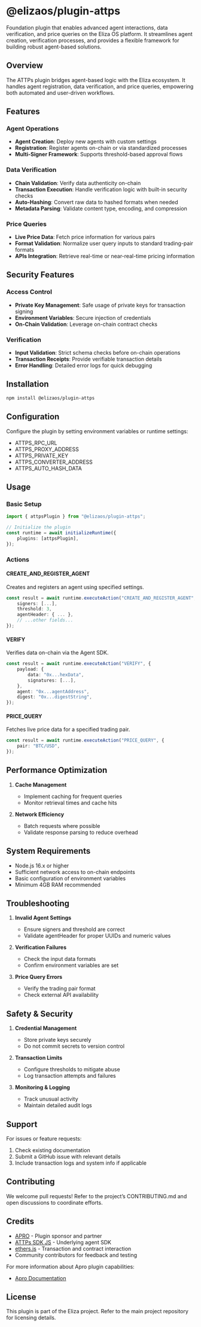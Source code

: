 
# @elizaos/plugin-attps

Foundation plugin that enables advanced agent interactions, data verification, and price queries on the Eliza OS platform. It streamlines agent creation, verification processes, and provides a flexible framework for building robust agent-based solutions.

## Overview

The ATTPs plugin bridges agent-based logic with the Eliza ecosystem. It handles agent registration, data verification, and price queries, empowering both automated and user-driven workflows.

## Features

### Agent Operations
- **Agent Creation**: Deploy new agents with custom settings
- **Registration**: Register agents on-chain or via standardized processes
- **Multi-Signer Framework**: Supports threshold-based approval flows

### Data Verification
- **Chain Validation**: Verify data authenticity on-chain
- **Transaction Execution**: Handle verification logic with built-in security checks
- **Auto-Hashing**: Convert raw data to hashed formats when needed
- **Metadata Parsing**: Validate content type, encoding, and compression

### Price Queries
- **Live Price Data**: Fetch price information for various pairs
- **Format Validation**: Normalize user query inputs to standard trading-pair formats
- **APIs Integration**: Retrieve real-time or near-real-time pricing information

## Security Features

### Access Control
- **Private Key Management**: Safe usage of private keys for transaction signing
- **Environment Variables**: Secure injection of credentials
- **On-Chain Validation**: Leverage on-chain contract checks

### Verification
- **Input Validation**: Strict schema checks before on-chain operations
- **Transaction Receipts**: Provide verifiable transaction details
- **Error Handling**: Detailed error logs for quick debugging

## Installation

```bash
npm install @elizaos/plugin-attps
```

## Configuration

Configure the plugin by setting environment variables or runtime settings:
- ATTPS_RPC_URL
- ATTPS_PROXY_ADDRESS
- ATTPS_PRIVATE_KEY
- ATTPS_CONVERTER_ADDRESS
- ATTPS_AUTO_HASH_DATA

## Usage

### Basic Setup
```typescript
import { attpsPlugin } from "@elizaos/plugin-attps";

// Initialize the plugin
const runtime = await initializeRuntime({
    plugins: [attpsPlugin],
});
```

### Actions

#### CREATE_AND_REGISTER_AGENT
Creates and registers an agent using specified settings.

```typescript
const result = await runtime.executeAction("CREATE_AND_REGISTER_AGENT", {
    signers: [...],
    threshold: 3,
    agentHeader: { ... },
    // ...other fields...
});
```

#### VERIFY
Verifies data on-chain via the Agent SDK.

```typescript
const result = await runtime.executeAction("VERIFY", {
    payload: {
        data: "0x...hexData",
        signatures: [...],
    },
    agent: "0x...agentAddress",
    digest: "0x...digestString",
});
```

#### PRICE_QUERY
Fetches live price data for a specified trading pair.

```typescript
const result = await runtime.executeAction("PRICE_QUERY", {
    pair: "BTC/USD",
});
```

## Performance Optimization

1. **Cache Management**
   - Implement caching for frequent queries
   - Monitor retrieval times and cache hits

2. **Network Efficiency**
   - Batch requests where possible
   - Validate response parsing to reduce overhead

## System Requirements
- Node.js 16.x or higher
- Sufficient network access to on-chain endpoints
- Basic configuration of environment variables
- Minimum 4GB RAM recommended

## Troubleshooting

1. **Invalid Agent Settings**
   - Ensure signers and threshold are correct
   - Validate agentHeader for proper UUIDs and numeric values

2. **Verification Failures**
   - Check the input data formats
   - Confirm environment variables are set

3. **Price Query Errors**
   - Verify the trading pair format
   - Check external API availability

## Safety & Security

1. **Credential Management**
   - Store private keys securely
   - Do not commit secrets to version control

2. **Transaction Limits**
   - Configure thresholds to mitigate abuse
   - Log transaction attempts and failures

3. **Monitoring & Logging**
   - Track unusual activity
   - Maintain detailed audit logs

## Support

For issues or feature requests:
1. Check existing documentation
2. Submit a GitHub issue with relevant details
3. Include transaction logs and system info if applicable

## Contributing

We welcome pull requests! Refer to the project’s CONTRIBUTING.md and open discussions to coordinate efforts.

## Credits

- [APRO](https://www.apro.com/) - Plugin sponsor and partner
- [ATTPs SDK JS](https://github.com/APRO-com/attps-sdk-js) - Underlying agent SDK
- [ethers.js](https://docs.ethers.io/) - Transaction and contract interaction
- Community contributors for feedback and testing

For more information about Apro plugin capabilities:

- [Apro Documentation](https://docs.apro.com/en)

## License

This plugin is part of the Eliza project. Refer to the main project repository for licensing details.
